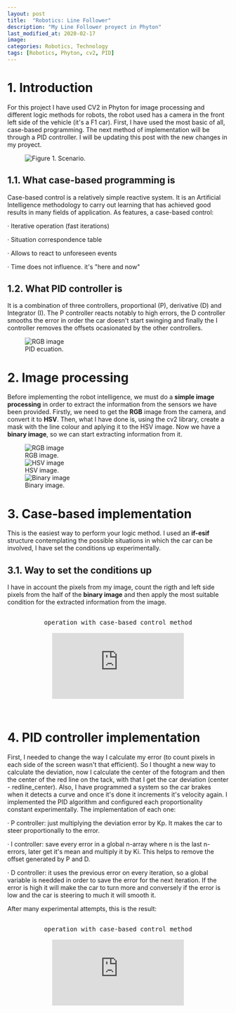 ```yaml
---
layout: post
title:  "Robotics: Line Follower"
description: "My Line Follower proyect in Phyton"
last_modified_at: 2020-02-17
image:
categories: Robotics, Technology
tags: [Robotics, Phyton, cv2, PID]
---
```

# 1. Introduction

For this project I have used CV2 in Phyton for image processing and different logic methods for robots, the robot used has a camera in the front left side of the vehicle (it's a F1 car). First, I have used the most basic of all, case-based programming. The next method of implementation will be through a PID controller. I will be updating this post with the new changes in my proyect.

<figure class="align-center">
  <img src="{{ '/assets/images/blog/escenario.png' | absolute_url }}" alt="Figure 1. Scenario.">
</figure>

## 1.1. What case-based programming is

Case-based control is a relatively simple reactive system. It is an Artificial Intelligence methodology to carry out learning that has achieved good results in many fields of application. As features, a case-based control:
<p>
    · Iterative operation (fast iterations)
</p>
<p>
    · Situation correspondence table
</p>
<p>
    · Allows to react to unforeseen events
</p>
<p>
    · Time does not influence. it's "here and now"
 </p>
    
## 1.2. What PID controller is

It is a combination of three controllers, proportional (P), derivative (D) and Integrator (I). The P controller reacts notably to high errors, the D controller smooths the error in order the car doesn't start swinging and finally the I controller removes the offsets ocasionated by the other controllers.
<figure class="align-center">
  <img src="{{ '/assets/images/blog/PID.png' | absolute_url }}" alt="RGB image">
  <figcaption>PID ecuation.</figcaption>
</figure>



# 2. Image processing

Before implementing the robot intelligence, we must do a **simple image processing** in order to extract the information from the sensors we have been provided. Firstly, we need to get the **RGB** image from the camera, and convert it to **HSV**. Then, what I have done is, using the cv2 library, create a mask with the line colour and aplying it to the HSV image. Now we have a **binary image**, so we can start extracting information from it.

<figure class="align-center">
  <img src="{{ '/assets/images/blog/rgb.png' | absolute_url }}" alt="RGB image">
  <figcaption>RGB image.</figcaption>
  
  <img src="{{ '/assets/images/blog/hsv.png' | absolute_url }}" alt="HSV image">
  <figcaption>HSV image.</figcaption>
  
  <img src="{{ '/assets/images/blog/binary.png' | absolute_url }}" alt="Binary image">
  <figcaption>Binary image.</figcaption>
</figure>

# 3. Case-based implementation

This is the easiest way to perform your logic method. I used an **if-esif** structure contemplating the possible situations in which the car can be involved, I have set the conditions up experimentally.

## 3.1. Way to set the conditions up

I have in account the pixels from my image, count the rigth and left side pixels from the half of the **binary image** and then apply the most suitable condition for the extracted information from the image.

<pre>
<div align="center">
operation with case-based control method
<div class="”video-responsive”">
<iframe  src="https://www.youtube.com/embed/DZe6JDucfn0" frameborder="0" allowfullscreen="allowfullscreen"></iframe>
</div>
</div>
</pre>


# 4. PID controller implementation

First, I needed to change the way I calculate my error (to count pixels in each side of the screen wasn't that efficient). So I thought a new way to calculate the deviation, now I calculate the center of the fotogram and then the center of the red line on the tack, with that I get the car deviation (center - redline_center).
Also, I have programmed a system so the car brakes when it detects a curve and once it's done it increments it's velocity again.
I implemented the PID algorithm and configured each proportionality constant experimentally. The implementation of each one:

<p>
    · P controller: just multiplying the deviation error by Kp. It makes the car to steer proportionally to the error.
</p>
<p>
    · I controller: save every error in a global n-array where n is the last n-errors, later get it's mean and multiply it by               Ki. This helps to remove the offset generated by P and D.
</p>
<p>
    · D controller: it uses the previous error on every iteration, so a global variable is needded in order to save the error for the next iteration. If the error is high it will make the car to turn more and conversely if the error is low and the car is steering to much it will smooth it.
</p>

After many experimental attempts, this is the result:

<pre>
<div align="center">
operation with case-based control method
<div class="”video-responsive”">
<iframe  src="https://www.youtube.com/embed/sEzLuU40e9Y" frameborder="0" allowfullscreen="allowfullscreen"></iframe>
</div>
</div>
</pre>

